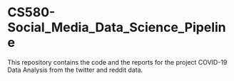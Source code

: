 # CS580-Social_Media_Data_Science_Pipeline


This repository contains the code and the reports for the project COVID-19 Data Analysis from the twitter and reddit data.
